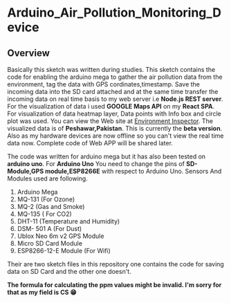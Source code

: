 # Arduino_Air_Pollution_Monitoring_Device

## Overview
Basically this sketch was written during studies. This sketch contains the code for enabling the arduino mega to gather the air pollution
data from the environment, tag the data with GPS cordinates,timestamp. Save the incoming data into the SD card attached and at the
same time transfer the incoming data on real time basis to my web server i.e **Node.js REST server**. For the visualization of data 
i used **GOOGLE Maps API** on my **React SPA**. For visualization of data heatmap layer, Data points with Info box and circle plot was used.
You can view the Web site at [Environment Inspector](https://ecinspect.herokuapp.com). The visualized data is of **Peshawar,Pakistan**.
This is currently the **beta version**. Also as my hardware devices are now offline so you can't view the real time data now.
Complete code of Web APP will be shared later.

The code was written for arduino mega but it has also been tested on __arduino uno__.
For __Arduino Uno__ You need to change the pins of __SD-Module,GPS module,ESP8266E__ with respect to Arduino Uno.
Sensors And Modules used are following.
1. Arduino Mega
2. MQ-131 (For Ozone)
3. MQ-2   (Gas and Smoke)
4. MQ-135 ( For CO2)
5. DHT-11 (Temperature and Humidity)
6. DSM- 501 A (For Dust)
6. Ublox Neo 6m v2 GPS Module
7. Micro SD Card Module
8. ESP8266-12-E Module (For Wifi)


Their are two sketch files in this repository one contains the code for saving data on SD Card and the other one doesn't.

**The formula for calculating the ppm values might be invalid. I'm sorry for that as my field is CS :grin:**


